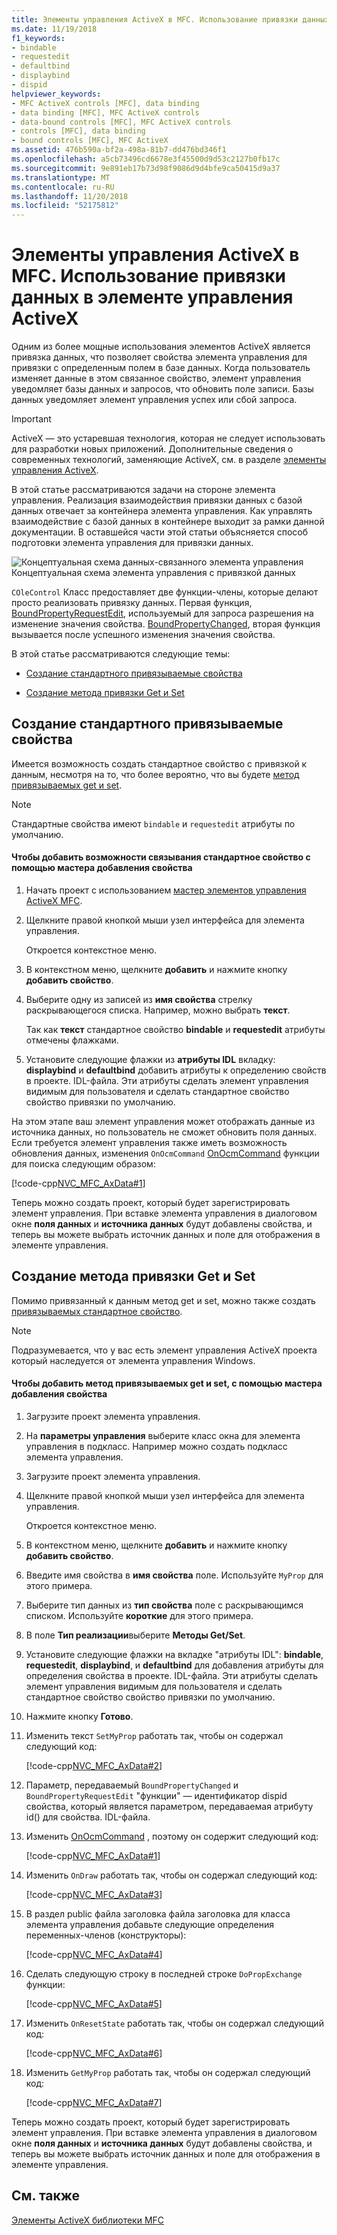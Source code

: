 ```yaml
---
title: Элементы управления ActiveX в MFC. Использование привязки данных в элементе управления ActiveX
ms.date: 11/19/2018
f1_keywords:
- bindable
- requestedit
- defaultbind
- displaybind
- dispid
helpviewer_keywords:
- MFC ActiveX controls [MFC], data binding
- data binding [MFC], MFC ActiveX controls
- data-bound controls [MFC], MFC ActiveX controls
- controls [MFC], data binding
- bound controls [MFC], MFC ActiveX
ms.assetid: 476b590a-bf2a-498a-81b7-dd476bd346f1
ms.openlocfilehash: a5cb73496cd6678e3f45500d9d53c2127b0fb17c
ms.sourcegitcommit: 9e891eb17b73d98f9086d9d4bfe9ca50415d9a37
ms.translationtype: MT
ms.contentlocale: ru-RU
ms.lasthandoff: 11/20/2018
ms.locfileid: "52175812"
---
```

# <a name="mfc-activex-controls-using-data-binding-in-an-activex-control"></a>Элементы управления ActiveX в MFC. Использование привязки данных в элементе управления ActiveX

Одним из более мощные использования элементов ActiveX является привязка данных, что позволяет свойства элемента управления для привязки с определенным полем в базе данных. Когда пользователь изменяет данные в этом связанное свойство, элемент управления уведомляет базы данных и запросов, что обновить поле записи. Базы данных уведомляет элемент управления успех или сбой запроса.

>[!IMPORTANT]
> ActiveX — это устаревшая технология, которая не следует использовать для разработки новых приложений. Дополнительные сведения о современных технологий, заменяющие ActiveX, см. в разделе [элементы управления ActiveX](activex-controls.md).

В этой статье рассматриваются задачи на стороне элемента управления. Реализация взаимодействия привязки данных с базой данных отвечает за контейнера элемента управления. Как управлять взаимодействие с базой данных в контейнере выходит за рамки данной документации. В оставшейся части этой статьи объясняется способ подготовки элемента управления для привязки данных.

![Концептуальная схема данных&#45;связанного элемента управления](../mfc/media/vc374v1.gif "концептуальная схема данных&#45;связанного элемента управления") <br/>
Концептуальная схема элемента управления с привязкой данных

`COleControl` Класс предоставляет две функции-члены, которые делают просто реализовать привязку данных. Первая функция, [BoundPropertyRequestEdit](../mfc/reference/colecontrol-class.md#boundpropertyrequestedit), используемый для запроса разрешения на изменение значения свойства. [BoundPropertyChanged](../mfc/reference/colecontrol-class.md#boundpropertychanged), вторая функция вызывается после успешного изменения значения свойства.

В этой статье рассматриваются следующие темы:

- [Создание стандартного привязываемые свойства](#vchowcreatingbindablestockproperty)

- [Создание метода привязки Get и Set](#vchowcreatingbindablegetsetmethod)

##  <a name="vchowcreatingbindablestockproperty"></a> Создание стандартного привязываемые свойства

Имеется возможность создать стандартное свойство с привязкой к данным, несмотря на то, что более вероятно, что вы будете [метод привязываемых get и set](#vchowcreatingbindablegetsetmethod).

> [!NOTE]
> Стандартные свойства имеют `bindable` и `requestedit` атрибуты по умолчанию.

#### <a name="to-add-a-bindable-stock-property-using-the-add-property-wizard"></a>Чтобы добавить возможности связывания стандартное свойство с помощью мастера добавления свойства

1. Начать проект с использованием [мастер элементов управления ActiveX MFC](../mfc/reference/mfc-activex-control-wizard.md).

1. Щелкните правой кнопкой мыши узел интерфейса для элемента управления.

   Откроется контекстное меню.

1. В контекстном меню, щелкните **добавить** и нажмите кнопку **добавить свойство**.

1. Выберите одну из записей из **имя свойства** стрелку раскрывающегося списка. Например, можно выбрать **текст**.

   Так как **текст** стандартное свойство **bindable** и **requestedit** атрибуты отмечены флажками.

1. Установите следующие флажки из **атрибуты IDL** вкладку: **displaybind** и **defaultbind** добавить атрибуты к определению свойств в проекте. IDL-файла. Эти атрибуты сделать элемент управления видимым для пользователя и сделать стандартное свойство свойство привязки по умолчанию.

На этом этапе ваш элемент управления может отображать данные из источника данных, но пользователь не сможет обновить поля данных. Если требуется элемент управления также иметь возможность обновления данных, изменения `OnOcmCommand` [OnOcmCommand](../mfc/mfc-activex-controls-subclassing-a-windows-control.md) функции для поиска следующим образом:

[!code-cpp[NVC_MFC_AxData#1](../mfc/codesnippet/cpp/mfc-activex-controls-using-data-binding-in-an-activex-control_1.cpp)]

Теперь можно создать проект, который будет зарегистрировать элемент управления. При вставке элемента управления в диалоговом окне **поля данных** и **источника данных** будут добавлены свойства, и теперь вы можете выбрать источник данных и поле для отображения в элементе управления.

##  <a name="vchowcreatingbindablegetsetmethod"></a> Создание метода привязки Get и Set

Помимо привязанный к данным метод get и set, можно также создать [привязываемых стандартное свойство](#vchowcreatingbindablestockproperty).

> [!NOTE]
> Подразумевается, что у вас есть элемент управления ActiveX проекта который наследуется от элемента управления Windows.

#### <a name="to-add-a-bindable-getset-method-using-the-add-property-wizard"></a>Чтобы добавить метод привязываемых get и set, с помощью мастера добавления свойства

1. Загрузите проект элемента управления.

1. На **параметры управления** выберите класс окна для элемента управления в подкласс. Например можно создать подкласс элемента управления.

1. Загрузите проект элемента управления.

1. Щелкните правой кнопкой мыши узел интерфейса для элемента управления.

   Откроется контекстное меню.

1. В контекстном меню, щелкните **добавить** и нажмите кнопку **добавить свойство**.

1. Введите имя свойства в **имя свойства** поле. Используйте `MyProp` для этого примера.

1. Выберите тип данных из **тип свойства** поле с раскрывающимся списком. Используйте **короткие** для этого примера.

1. В поле **Тип реализации**выберите **Методы Get/Set**.

1. Установите следующие флажки на вкладке "атрибуты IDL": **bindable**, **requestedit**, **displaybind**, и **defaultbind** для добавления атрибуты для определения свойства в проекте. IDL-файла. Эти атрибуты сделать элемент управления видимым для пользователя и сделать стандартное свойство свойство привязки по умолчанию.

1. Нажмите кнопку **Готово**.

1. Изменить текст `SetMyProp` работать так, чтобы он содержал следующий код:

   [!code-cpp[NVC_MFC_AxData#2](../mfc/codesnippet/cpp/mfc-activex-controls-using-data-binding-in-an-activex-control_2.cpp)]

1. Параметр, передаваемый `BoundPropertyChanged` и `BoundPropertyRequestEdit` "функции" — идентификатор dispid свойства, который является параметром, передаваемая атрибуту id() для свойства. IDL-файла.

1. Изменить [OnOcmCommand](../mfc/mfc-activex-controls-subclassing-a-windows-control.md) , поэтому он содержит следующий код:

   [!code-cpp[NVC_MFC_AxData#1](../mfc/codesnippet/cpp/mfc-activex-controls-using-data-binding-in-an-activex-control_1.cpp)]

1. Изменить `OnDraw` работать так, чтобы он содержал следующий код:

   [!code-cpp[NVC_MFC_AxData#3](../mfc/codesnippet/cpp/mfc-activex-controls-using-data-binding-in-an-activex-control_3.cpp)]

1. В раздел public файла заголовка файла заголовка для класса элемента управления добавьте следующие определения переменных-членов (конструкторы):

   [!code-cpp[NVC_MFC_AxData#4](../mfc/codesnippet/cpp/mfc-activex-controls-using-data-binding-in-an-activex-control_4.h)]

1. Сделать следующую строку в последней строке `DoPropExchange` функции:

   [!code-cpp[NVC_MFC_AxData#5](../mfc/codesnippet/cpp/mfc-activex-controls-using-data-binding-in-an-activex-control_5.cpp)]

1. Изменить `OnResetState` работать так, чтобы он содержал следующий код:

   [!code-cpp[NVC_MFC_AxData#6](../mfc/codesnippet/cpp/mfc-activex-controls-using-data-binding-in-an-activex-control_6.cpp)]

1. Изменить `GetMyProp` работать так, чтобы он содержал следующий код:

   [!code-cpp[NVC_MFC_AxData#7](../mfc/codesnippet/cpp/mfc-activex-controls-using-data-binding-in-an-activex-control_7.cpp)]

Теперь можно создать проект, который будет зарегистрировать элемент управления. При вставке элемента управления в диалоговом окне **поля данных** и **источника данных** будут добавлены свойства, и теперь вы можете выбрать источник данных и поле для отображения в элементе управления.

## <a name="see-also"></a>См. также

[Элементы ActiveX библиотеки MFC](../mfc/mfc-activex-controls.md)

